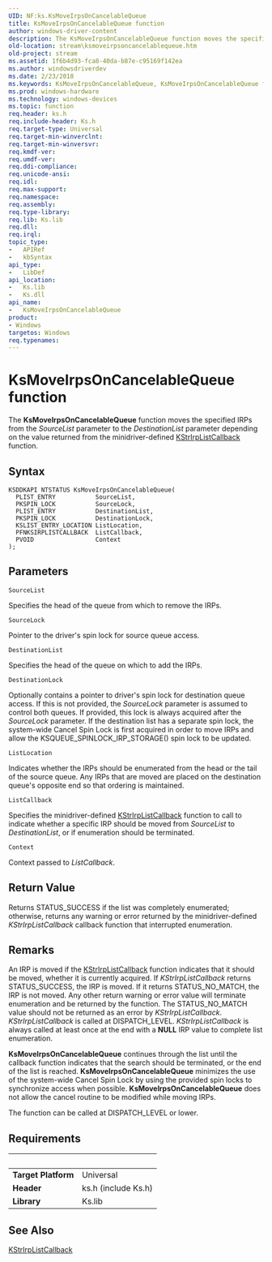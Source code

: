 ```yaml
---
UID: NF:ks.KsMoveIrpsOnCancelableQueue
title: KsMoveIrpsOnCancelableQueue function
author: windows-driver-content
description: The KsMoveIrpsOnCancelableQueue function moves the specified IRPs from the SourceList parameter to the DestinationList parameter depending on the value returned from the minidriver-defined KStrIrpListCallback function.
old-location: stream\ksmoveirpsoncancelablequeue.htm
old-project: stream
ms.assetid: 1f6b4d93-fca8-40da-b87e-c95169f142ea
ms.author: windowsdriverdev
ms.date: 2/23/2018
ms.keywords: KsMoveIrpsOnCancelableQueue, KsMoveIrpsOnCancelableQueue function [Streaming Media Devices], ks/KsMoveIrpsOnCancelableQueue, ksfunc_e01b21f7-96b7-4a6c-b6cb-3667d7b6b4dc.xml, stream.ksmoveirpsoncancelablequeue
ms.prod: windows-hardware
ms.technology: windows-devices
ms.topic: function
req.header: ks.h
req.include-header: Ks.h
req.target-type: Universal
req.target-min-winverclnt: 
req.target-min-winversvr: 
req.kmdf-ver: 
req.umdf-ver: 
req.ddi-compliance: 
req.unicode-ansi: 
req.idl: 
req.max-support: 
req.namespace: 
req.assembly: 
req.type-library: 
req.lib: Ks.lib
req.dll: 
req.irql: 
topic_type:
-	APIRef
-	kbSyntax
api_type:
-	LibDef
api_location:
-	Ks.lib
-	Ks.dll
api_name:
-	KsMoveIrpsOnCancelableQueue
product:
- Windows
targetos: Windows
req.typenames: 
---
```



# KsMoveIrpsOnCancelableQueue function
The <b>KsMoveIrpsOnCancelableQueue</b> function moves the specified IRPs from the <i>SourceList</i> parameter to the <i>DestinationList </i>parameter depending on the value returned from the minidriver-defined <a href="https://msdn.microsoft.com/library/windows/hardware/ff567187">KStrIrpListCallback</a> function.

## Syntax

```
KSDDKAPI NTSTATUS KsMoveIrpsOnCancelableQueue(
  PLIST_ENTRY           SourceList,
  PKSPIN_LOCK           SourceLock,
  PLIST_ENTRY           DestinationList,
  PKSPIN_LOCK           DestinationLock,
  KSLIST_ENTRY_LOCATION ListLocation,
  PFNKSIRPLISTCALLBACK  ListCallback,
  PVOID                 Context
);
```

## Parameters

`SourceList`

Specifies the head of the queue from which to remove the IRPs.

`SourceLock`

Pointer to the driver's spin lock for source queue access.

`DestinationList`

Specifies the head of the queue on which to add the IRPs.

`DestinationLock`

Optionally contains a pointer to driver's spin lock for destination queue access. If this is not provided, the <i>SourceLock</i> parameter is assumed to control both queues. If provided, this lock is always acquired after the <i>SourceLock</i> parameter. If the destination list has a separate spin lock, the system-wide Cancel Spin Lock is first acquired in order to move IRPs and allow the KSQUEUE_SPINLOCK_IRP_STORAGE() spin lock to be updated.

`ListLocation`

Indicates whether the IRPs should be enumerated from the head or the tail of the source queue. Any IRPs that are moved are placed on the destination queue's opposite end so that ordering is maintained.

`ListCallback`

Specifies the minidriver-defined <a href="https://msdn.microsoft.com/library/windows/hardware/ff567187">KStrIrpListCallback</a> function to call to indicate whether a specific IRP should be moved from <i>SourceList</i> to <i>DestinationList</i>, or if enumeration should be terminated.

`Context`

Context passed to <i>ListCallback</i>.


## Return Value

Returns STATUS_SUCCESS if the list was completely enumerated; otherwise, returns any warning or error returned by the minidriver-defined <i>KStrIrpListCallback</i> callback function that interrupted enumeration.

## Remarks

An IRP is moved if the <a href="https://msdn.microsoft.com/library/windows/hardware/ff567187">KStrIrpListCallback</a> function indicates that it should be moved, whether it is currently acquired. If <i>KStrIrpListCallback </i>returns STATUS_SUCCESS, the IRP is moved. If it returns STATUS_NO_MATCH, the IRP is not moved. Any other return warning or error value will terminate enumeration and be returned by the function. The STATUS_NO_MATCH value should not be returned as an error by <i>KStrIrpListCallback</i>. <i>KStrIrpListCallback</i> is called at DISPATCH_LEVEL. <i>KStrIrpListCallback</i> is always called at least once at the end with a <b>NULL</b> IRP value to complete list enumeration.

<b>KsMoveIrpsOnCancelableQueue</b> continues through the list until the callback function indicates that the search should be terminated, or the end of the list is reached. <b>KsMoveIrpsOnCancelableQueue</b> minimizes the use of the system-wide Cancel Spin Lock by using the provided spin locks to synchronize access when possible. <b>KsMoveIrpsOnCancelableQueue</b> does not allow the cancel routine to be modified while moving IRPs.

The function can be called at DISPATCH_LEVEL or lower.

## Requirements
| &nbsp; | &nbsp; |
| ---- |:---- |
| **Target Platform** | Universal |
| **Header** | ks.h (include Ks.h) |
| **Library** | Ks.lib |

## See Also

<a href="https://msdn.microsoft.com/library/windows/hardware/ff567187">KStrIrpListCallback</a>